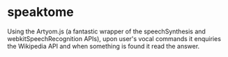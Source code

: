 # speaktome
Using the Artyom.js (a fantastic wrapper of the speechSynthesis and webkitSpeechRecognition APIs), upon user's vocal commands it enquiries the Wikipedia API and when something is found it read the answer.
